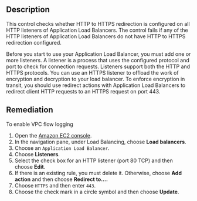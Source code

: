 ## Description

This control checks whether HTTP to HTTPS redirection is configured on all HTTP listeners of Application Load Balancers. The control fails if any of the HTTP listeners of Application Load Balancers do not have HTTP to HTTPS redirection configured.

Before you start to use your Application Load Balancer, you must add one or more listeners. A listener is a process that uses the configured protocol and port to check for connection requests. Listeners support both the HTTP and HTTPS protocols. You can use an HTTPS listener to offload the work of encryption and decryption to your load balancer. To enforce encryption in transit, you should use redirect actions with Application Load Balancers to redirect client HTTP requests to an HTTPS request on port 443.

## Remediation

To enable VPC flow logging

1. Open the [Amazon EC2 console](https://console.aws.amazon.com/ec2/).
2. In the navigation pane, under Load Balancing, choose **Load balancers**.
3. Choose an `Application Load Balancer`.
4. Choose **Listeners**.
5. Select the check box for an HTTP listener (port 80 TCP) and then choose **Edit**.
6. If there is an existing rule, you must delete it. Otherwise, choose **Add action** and then choose **Redirect to....**
7. Choose `HTTPS` and then enter `443`.
8. Choose the check mark in a circle symbol and then choose **Update**.
